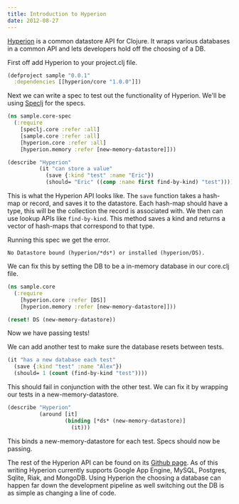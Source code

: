 ```yaml
---
title: Introduction to Hyperion
date: 2012-08-27
---
```

[Hyperion](https://github.com/8thlight/hyperion) is a common datastore API for
Clojure.  It wraps various databases in a common API and lets developers hold
off the choosing of a DB.

First off add Hyperion to your project.clj file.

```clojure
(defproject sample "0.0.1"
  :dependencies [[hyperion/core "1.0.0"]])
```

Next we can write a spec to test out the functionality of Hyperion. We'll be
using [Speclj](http://speclj.com/) for the specs.

```clojure
(ns sample.core-spec
  (:require
    [speclj.core :refer :all]
    [sample.core :refer :all]
    [hyperion.core :refer :all]
    [hyperion.memory :refer [new-memory-datastore]]))

(describe "Hyperion"
          (it "can store a value"
            (save {:kind "test" :name "Eric"})
            (should= "Eric" ((comp :name first find-by-kind) "test"))))
```

This is what the Hyperion API looks like. The `save` function takes a hash-map
or record, and saves it to the datastore.  Each hash-map should have a type,
this will be the collection the record is associated with.  We then can use
lookup APIs like `find-by-kind`.  This method saves a kind and returns a vector
of hash-maps that correspond to that type.

Running this spec we get the error.

    No Datastore bound (hyperion/*ds*) or installed (hyperion/DS).

We can fix this by setting the DB to be a in-memory database in our core.clj
file.

```clojure
(ns sample.core
  (:require
    [hyperion.core :refer [DS]]
    [hyperion.memory :refer [new-memory-datastore]]))

(reset! DS (new-memory-datastore))
```

Now we have passing tests!

We can add another test to make sure the database resets between tests.

```clojure
(it "has a new database each test"
  (save {:kind "test" :name "Alex"})
  (should= 1 (count (find-by-kind "test"))))
```

This should fail in conjunction with the other test.  We can fix it by wrapping
our tests in a new-memory-datastore.

```clojure
(describe "Hyperion"
          (around [it]
                  (binding [*ds* (new-memory-datastore)]
                    (it)))
```

This binds a new-memory-datastore for each test.  Specs should now be passing.

The rest of the Hyperion API can be found on its [Github page](https://github.com/8thlight/hyperion).
As of this writing Hyperion currently supports Google App Engine, MySQL,
Postgres, Sqlite, Riak, and MongoDB.  Using Hyperion the choosing a database
can happen far down the development pipeline as well switching out the DB is as
simple as changing a line of code.
